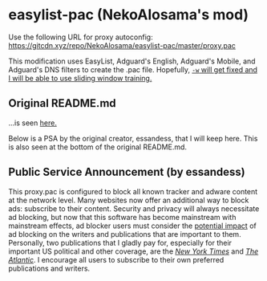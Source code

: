 # easylist-pac (NekoAlosama's mod)
Use the following URL for proxy autoconfig: https://gitcdn.xyz/repo/NekoAlosama/easylist-pac/master/proxy.pac


This modification uses EasyList, Adguard's English, Adguard's Mobile, and Adguard's DNS filters to create the .pac file. Hopefully, [`-w` will get fixed and I will be able to use sliding window training.](https://github.com/essandess/easylist-pac-privoxy/issues/16)


## Original README.md
...is seen [here.](https://github.com/essandess/easylist-pac-privoxy/blob/master/README.md)


Below is a PSA by the original creator, essandess, that I will keep here. This is also seen at the bottom of the original README.md.


## Public Service Announcement (by essandess)

This proxy.pac is configured to block all known tracker and adware content at the network level. Many websites now offer an additional way to block ads: subscribe to their content. Security and privacy will always necessitate ad blocking, but now that this software has become mainstream with mainstream effects, ad blocker users must consider the [potential impact](http://arstechnica.com/business/2010/03/why-ad-blocking-is-devastating-to-the-sites-you-love/) of ad blocking on the writers and publications that are important to them. Personally, two publications that I gladly pay for, especially for their important US political and other coverage, are the *[New York Times](http://www.nytimes.com)* and *[The Atlantic](http://www.theatlantic.com)*. I encourage all users to subscribe to their own preferred publications and writers.
